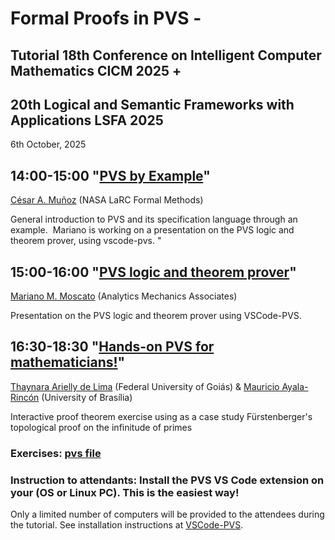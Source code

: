# Formal Proofs in PVS - 
## Tutorial 18th Conference on Intelligent Computer Mathematics CICM 2025 + 
## 20th Logical and Semantic Frameworks with Applications LSFA 2025

6th October, 2025

## 14:00-15:00  "[PVS by Example](PVSByExample.pdf)" 
[César A. Muñoz](https://shemesh.larc.nasa.gov/people/cam/) (NASA LaRC Formal Methods)

General introduction to PVS and its specification language through an example.   Mariano is working on a presentation on the PVS logic and theorem prover, using vscode-pvs. "
 
## 15:00-16:00 "[PVS logic and theorem prover](PVSLogicAndProver)" 
[Mariano M. Moscato](https://marianomoscato.github.io/) (Analytics Mechanics Associates)

Presentation on the PVS logic and theorem prover using VSCode-PVS.

## 16:30-18:30 "[Hands-on PVS for mathematicians!](hands-onPVSforMath.pdf)" 
[Thaynara Arielly de Lima](https://thaynaradelima.github.io) (Federal University of Goiás) & [Mauricio Ayala-Rincón](https://mayalarincon.github.io) (University of Brasília)

Interactive proof theorem exercise using as a case study Fürstenberger's topological proof on the infinitude of primes

### Exercises:  [pvs file](inf_prime_topology.pvs)
              

### Instruction to attendants: Install the PVS VS Code extension on your (OS or Linux PC). This is the easiest way! 

Only a limited number of computers will be provided to the attendees during the tutorial. 
See installation instructions at [VSCode-PVS](https://marketplace.visualstudio.com/items?itemName=paolomasci.vscode-pvs).
